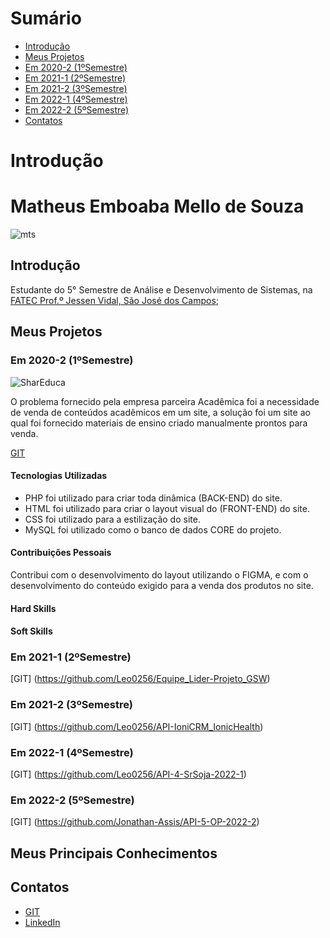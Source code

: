 # Sumário <br id="topo">

- [Introdução](#introducao)
- [Meus Projetos](#MeusProjetos)
- [Em 2020-2 (1ºSemestre)](#1Semestre)
- [Em 2021-1 (2ºSemestre)](#2Semestre)
- [Em 2021-2 (3ºSemestre)](#3Semestre)
- [Em 2022-1 (4ºSemestre)](#4Semestre)
- [Em 2022-2 (5ºSemestre)](#5Semestre)
- [Contatos](#Contatos)

# Introdução <a name="introducao"></a>

# Matheus Emboaba Mello de Souza
![mts](https://user-images.githubusercontent.com/70578084/190001067-7100f28d-6212-4872-bd3c-59ffa89962fd.jpeg)

## Introdução <a name="Introducao"></a>

Estudante do 5° Semestre de Análise e Desenvolvimento de Sistemas, na [FATEC Prof.º Jessen Vidal, São José dos Campos](https://fatecsjc-prd.azurewebsites.net/);

## Meus Projetos <a name="MeusProjetos"></a>

### Em 2020-2 (1ºSemestre)<a name="(1Semestre)"></a>
![SharEduca](https://user-images.githubusercontent.com/70578084/190001113-8e8f510f-d8b7-413c-bdb9-2d3f237ab393.jpeg)

O problema fornecido pela empresa parceira Acadêmica foi a necessidade de venda de conteúdos acadêmicos em um site, a solução foi um site ao qual foi fornecido materiais de ensino criado manualmente prontos para venda. 

[GIT](https://github.com/Leo0256/Equipe_Lider-Projeto_Integrador)

#### Tecnologias Utilizadas 

- PHP foi utilizado para criar toda dinâmica (BACK-END) do site.
- HTML foi utilizado para criar o layout visual do (FRONT-END) do site.
- CSS  foi utilizado para a estilização do site.
- MySQL foi utilizado como o banco de dados CORE do projeto.

#### Contribuições Pessoais
Contribui com o desenvolvimento do layout utilizando o FIGMA, e com o desenvolvimento do conteúdo exigido para a venda dos produtos no site.

#### Hard Skills

#### Soft Skills

### Em 2021-1 (2ºSemestre)<a name="(2Semestre)"></a>

[GIT] (https://github.com/Leo0256/Equipe_Lider-Projeto_GSW)

### Em 2021-2 (3ºSemestre)<a name="(3Semestre)"></a>

[GIT] (https://github.com/Leo0256/API-IoniCRM_IonicHealth)

### Em 2022-1 (4ºSemestre)<a name="(4Semestre)"></a>

[GIT] (https://github.com/Leo0256/API-4-SrSoja-2022-1)

### Em 2022-2 (5ºSemestre)<a name="(5Semestre)"></a>

[GIT] (https://github.com/Jonathan-Assis/API-5-OP-2022-2)

## Meus Principais Conhecimentos

## Contatos <a name="(Contatos)"></a>
* [GIT](https://github.com/MatheusEmboabaTeteu)
* [LinkedIn](https://www.linkedin.com/in/matheus-emboaba-a21970236)
